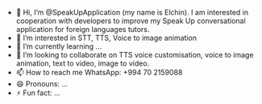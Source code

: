 - 👋 Hi, I’m @SpeakUpApplication (my name is Elchin). I am interested in cooperation with developers to improve my Speak Up conversational application for foreign languages tutors.
- 👀 I’m interested in STT, TTS, Voice to image animation
- 🌱 I’m currently learning ...
- 💞️ I’m looking to collaborate on TTS voice customisation, voice to image animation, text to video, image to video.
- 📫 How to reach me WhatsApp: +994 70 2159088
- 😄 Pronouns: ...
- ⚡ Fun fact: ...

<!---
SpeakUpApplication/SpeakUpApplication is a ✨ special ✨ repository because its `README.md` (this file) appears on your GitHub profile.
You can click the Preview link to take a look at your changes.
--->
